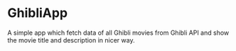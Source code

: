 # GhibliApp

A simple app which fetch data of all Ghibli movies from Ghibli API and show the movie title and description in nicer way.